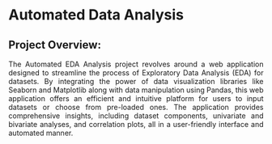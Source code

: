 # Automated Data Analysis

## Project Overview:

<div align='justify'>
The Automated EDA Analysis project revolves around a web application designed to streamline the process of Exploratory Data Analysis (EDA) for datasets. By integrating the power of data visualization libraries like Seaborn and Matplotlib along with data manipulation using Pandas, this web application offers an efficient and intuitive platform for users to input datasets or choose from pre-loaded ones. The application provides comprehensive insights, including dataset components, univariate and bivariate analyses, and correlation plots, all in a user-friendly interface and automated manner.
</div>



